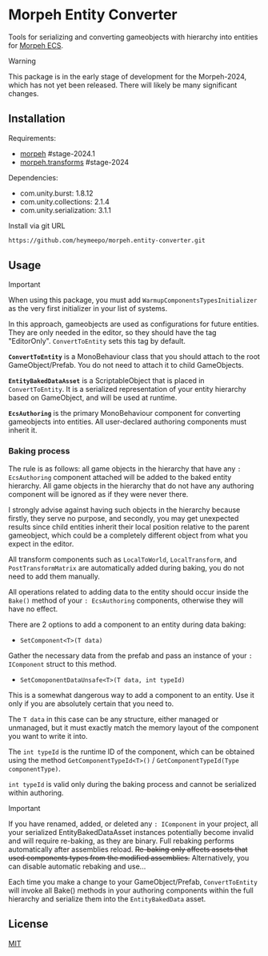 # Morpeh Entity Converter

Tools for serializing and converting gameobjects with hierarchy into entities for [Morpeh ECS](https://github.com/scellecs/morpeh).

> [!WARNING]
> This package is in the early stage of development for the Morpeh-2024, which has not yet been released. There will likely be many significant changes.

## Installation

Requirements:

- [morpeh](https://github.com/scellecs/morpeh/tree/stage-2024.1) #stage-2024.1
- [morpeh.transforms](https://github.com/heymeepo/morpeh.transforms/tree/stage-2024) #stage-2024

Dependencies:

- com.unity.burst: 1.8.12
- com.unity.collections: 2.1.4
- com.unity.serialization: 3.1.1

Install via git URL

```bash
https://github.com/heymeepo/morpeh.entity-converter.git
```

## Usage

> [!IMPORTANT]  
> When using this package, you must add ```WarmupComponentsTypesInitializer``` as the very first initializer in your list of systems.

In this approach, gameobjects are used as configurations for future entities. They are only needed in the editor, so they should have the tag "EditorOnly". ```ConvertToEntity``` sets this tag by default.

**```ConvertToEntity```** is a MonoBehaviour class that you should attach to the root GameObject/Prefab. You do not need to attach it to child GameObjects. 

**```EntityBakedDataAsset```**  is a ScriptableObject that is placed in ```ConvertToEntity```. It is a serialized representation of your entity hierarchy based on GameObject, and will be used at runtime.

**```EcsAuthoring```** is the primary MonoBehaviour component for converting gameobjects into entities. All user-declared authoring components must inherit it.

### Baking process
The rule is as follows: all game objects in the hierarchy that have any ```: EcsAuthoring``` component attached will be added to the baked entity hierarchy. All game objects in the hierarchy that do not have any authoring component will be ignored as if they were never there. 

I strongly advise against having such objects in the hierarchy because firstly, they serve no purpose, and secondly, you may get unexpected results since child entities inherit their local position relative to the parent gameobject, which could be a completely different object from what you expect in the editor.

All transform components such as ```LocalToWorld```, ```LocalTransform```, and ```PostTransformMatrix``` are automatically added during baking, you do not need to add them manually.

All operations related to adding data to the entity should occur inside the ```Bake()``` method of your ```: EcsAuthoring``` components, otherwise they will have no effect.

There are 2 options to add a component to an entity during data baking:

- ```SetComponent<T>(T data)``` 

Gather the necessary data from the prefab and pass an instance of your ```: IComponent``` struct to this method.

- ```SetComoponentDataUnsafe<T>(T data, int typeId)``` 

This is a somewhat dangerous way to add a component to an entity. Use it only if you are absolutely certain that you need to. 

The ```T data``` in this case can be any structure, either managed or unmanaged, but it must exactly match the memory layout of the component you want to write it into.

The ```int typeId``` is the runtime ID of the component, which can be obtained using the method ```GetComponentTypeId<T>()``` / ```GetComponentTypeId(Type componentType)```.

```int typeId``` is valid only during the baking process and cannot be serialized within authoring.

> [!IMPORTANT] 
> If you have renamed, added, or deleted any ```: IComponent``` in your project, all your serialized EntityBakedDataAsset instances potentially become invalid and will require re-baking, as they are binary. Full rebaking performs automatically after assemblies reload. ~~Re-baking only affects assets that used components types from the modified assemblies.~~ Alternatively, you can disable automatic rebaking and use...

Each time you make a change to your GameObject/Prefab, ```ConvertToEntity``` will invoke all Bake() methods in your authoring components within the full hierarchy and serialize them into the ```EntityBakedData``` asset.

## License

[MIT](https://choosealicense.com/licenses/mit/)